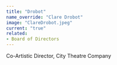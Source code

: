 ```yaml
---
title: "Drobot"
name_override: "Clare Drobot"
image: "ClareDrobot.jpeg"
current: "true"
related:
- Board of Directors
---
```


Co-Artistic Director, City Theatre Company 
